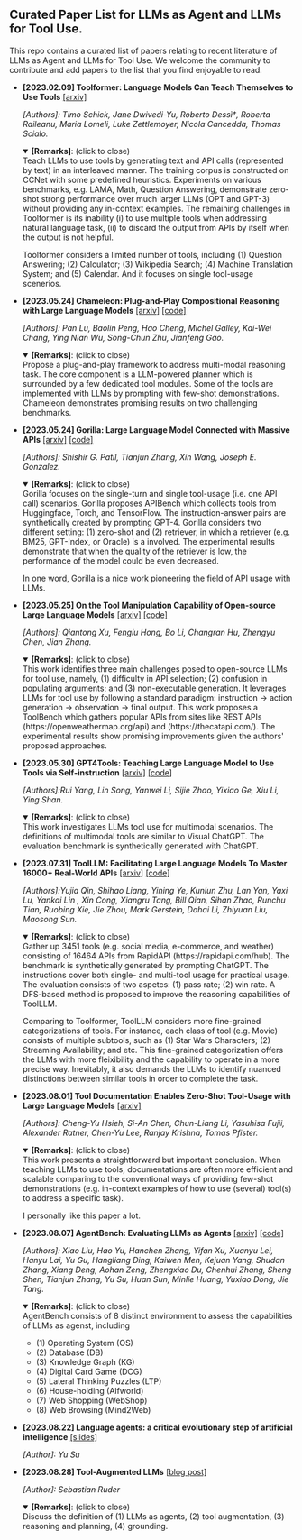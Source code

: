 ## Curated Paper List for LLMs as Agent and LLMs for Tool Use.

This repo contains a curated list of papers relating to recent literature of LLMs as Agent and LLMs for Tool Use. We welcome the community to contribute and add papers to the list that you find enjoyable to read.


* **[2023.02.09] Toolformer: Language Models Can Teach Themselves to Use Tools** [[arxiv]](https://arxiv.org/abs/2302.04761) 

  _[Authors]: Timo Schick, Jane Dwivedi-Yu, Roberto Dessì†, Roberta Raileanu, Maria Lomeli, Luke Zettlemoyer, Nicola Cancedda, Thomas Scialo._

  <details open>
  <summary><b>[Remarks]</b>: (click to close)</summary>
    Teach LLMs to use tools by generating text and API calls (represented by text) in an interleaved manner. The training corpus is constructed on CCNet with some predefined heuristics. Experiments on various benchmarks, e.g. LAMA, Math, Question Answering, demonstrate zero-shot strong performance over much larger LLMs (OPT and GPT-3) without providing any in-context examples. The remaining challenges in Toolformer is its inability (i) to use multiple tools when addressing natural language task, (ii) to discard the output from APIs by itself when the output is not helpful.


    Toolformer considers a limited number of tools, including (1) Question Answering; (2) Calculator; (3) Wikipedia Search; (4) Machine Translation System; and (5) Calendar. And it focuses on single tool-usage scenerios.
  </details>

* **[2023.05.24] Chameleon: Plug-and-Play Compositional Reasoning with Large Language Models** [[arxiv]](https://arxiv.org/abs/2304.09842) [[code]](https://github.com/lupantech/chameleon-llm)

  _[Authors]: Pan Lu, Baolin Peng, Hao Cheng, Michel Galley, Kai-Wei Chang, Ying Nian Wu, Song-Chun Zhu, Jianfeng Gao._

  <details open>
  <summary><b>[Remarks]</b>: (click to close)</summary>
    Propose a plug-and-play framework to address multi-modal reasoning task. The core component is a LLM-powered planner which is surrounded by a few dedicated tool modules. Some of the tools are implemented with LLMs by prompting with few-shot demonstrations. Chameleon demonstrates promising results on two challenging benchmarks.
  </details>


* **[2023.05.24] Gorilla: Large Language Model Connected with Massive APIs** [[arxiv]](https://arxiv.org/abs/2305.15334) [[code]](https://gorilla.cs.berkeley.edu/)

  _[Authors]: Shishir G. Patil, Tianjun Zhang, Xin Wang, Joseph E. Gonzalez._

  <details open>
  <summary><b>[Remarks]</b>: (click to close)</summary>
    Gorilla focuses on the single-turn and single tool-usage (i.e. one API call) scenarios. Gorilla proposes APIBench which collects tools from Huggingface, Torch, and TensorFlow. The instruction-answer pairs are synthetically created by prompting GPT-4. Gorilla considers two different setting: (1) zero-shot and (2) retriever, in which a retriever (e.g. BM25, GPT-Index, or Oracle) is a involved. The experimental results demonstrate that when the quality of the retriever is low, the performance of the model could be even decreased.

    In one word, Gorilla is a nice work pioneering the field of API usage with LLMs.
  </details>


* **[2023.05.25] On the Tool Manipulation Capability of Open-source Large Language Models** [[arxiv]](https://arxiv.org/abs/2305.16504) [[code]](https://github.com/sambanova/toolbench)

  _[Authors]: Qiantong Xu, Fenglu Hong, Bo Li, Changran Hu, Zhengyu Chen, Jian Zhang._

  <details open>
  <summary><b>[Remarks]</b>: (click to close)</summary>
    This work identifies three main challenges posed to open-source LLMs for tool use, namely, (1) difficulty in API selection; (2) confusion in populating arguments; and (3) non-executable generation. It leverages LLMs for tool use by following a standard paradigm: instruction -> action generation -> observation -> final output. This work proposes a ToolBench which gathers popular APIs from sites like REST APIs (https://openweathermap.org/api) and (https://thecatapi.com/). The experimental results show promising improvements given the authors' proposed approaches. 
  </details>



* **[2023.05.30] GPT4Tools: Teaching Large Language Model to Use Tools via Self-instruction** [[arxiv]](https://arxiv.org/abs/2305.18752) [[code]](https://github.com/StevenGrove/GPT4Tools)

  _[Authors]:Rui Yang, Lin Song, Yanwei Li, Sijie Zhao, Yixiao Ge, Xiu Li, Ying Shan._

  <details open>
  <summary><b>[Remarks]</b>: (click to close)</summary>
    This work investigates LLMs tool use for multimodal scenarios. The definitions of multimodal tools are similar to Visual ChatGPT. The evaluation benchmark is synthetically generated with ChatGPT.
  </details>
  

* **[2023.07.31] ToolLLM: Facilitating Large Language Models To Master 16000+ Real-World APIs** [[arxiv]](https://arxiv.org/abs/2307.16789) [[code]](https://github.com/OpenBMB/ToolBench)

  _[Authors]:Yujia Qin, Shihao Liang, Yining Ye, Kunlun Zhu, Lan Yan, Yaxi Lu, Yankai Lin , Xin Cong, Xiangru Tang, Bill Qian, Sihan Zhao, Runchu Tian, Ruobing Xie, Jie Zhou, Mark Gerstein, Dahai Li, Zhiyuan Liu, Maosong Sun._

  <details open>
  <summary><b>[Remarks]</b>: (click to close)</summary>
    Gather up 3451 tools (e.g. social media, e-commerce, and weather) consisting of 16464 APIs from RapidAPI (https://rapidapi.com/hub). The benchmark is synthetically generated by prompting ChatGPT. The instructions cover both single- and multi-tool usage for practical usage. The evaluation consists of two aspetcs: (1) pass rate; (2) win rate. A DFS-based method is proposed to improve the reasoning capabilities of ToolLLM.

    Comparing to Toolformer, ToolLLM considers more fine-grained categorizations of tools. For instance, each class of tool (e.g. Movie) consists of multiple subtools, such as (1) Star Wars Characters; (2) Streaming Availability; and etc. This fine-grained categorization offers the LLMs with more fleixibility and the capability to operate in a more precise way. Inevitably, it also demands the LLMs to identify nuanced distinctions between similar tools in order to complete the task.
  </details>


* **[2023.08.01] Tool Documentation Enables Zero-Shot Tool-Usage with Large Language Models** [[arxiv]](https://arxiv.org/abs/2308.00675)

  _[Authors]: Cheng-Yu Hsieh, Si-An Chen, Chun-Liang Li, Yasuhisa Fujii, Alexander Ratner, Chen-Yu Lee, Ranjay Krishna, Tomas Pfister._

  <details open>
  <summary><b>[Remarks]</b>: (click to close)</summary>
    This work presents a straightforward but important conclusion. When teaching LLMs to use tools, documentations are often more efficient and scalable comparing to the conventional ways of providing few-shot demonstrations (e.g. in-context examples of how to use (several) tool(s) to address a specific task). 

    I personally like this paper a lot.
  </details>
  
  

* **[2023.08.07] AgentBench: Evaluating LLMs as Agents** [[arxiv]](https://arxiv.org/abs/2308.03688) [[code]](https://github.com/THUDM/AgentBench)

  _[Authors]: Xiao Liu, Hao Yu, Hanchen Zhang, Yifan Xu, Xuanyu Lei, Hanyu Lai, Yu Gu, Hangliang Ding, Kaiwen Men, Kejuan Yang, Shudan Zhang, Xiang Deng, Aohan Zeng, Zhengxiao Du, Chenhui Zhang, Sheng Shen, Tianjun Zhang,
Yu Su, Huan Sun, Minlie Huang, Yuxiao Dong, Jie Tang._

  <details open>
  <summary><b>[Remarks]</b>: (click to close)</summary>
    AgentBench consists of 8 distinct environment to assess the capabilities of LLMs as agenst, including
    
    * (1) Operating System (OS)
    * (2) Database (DB)
    * (3) Knowledge Graph (KG)
    * (4) Digital Card Game (DCG)
    * (5) Lateral Thinking Puzzles (LTP)
    * (6) House-holding (Alfworld)
    * (7) Web Shopping (WebShop)
    * (8) Web Browsing (Mind2Web)
  </details>

  

* **[2023.08.22] Language agents: a critical evolutionary step of artificial intelligence** [[slides]](https://lfs.aminer.cn/misc/language_agents_YuSu.pdf)

  _[Author]: Yu Su_

* **[2023.08.28] Tool-Augmented LLMs** [[blog post]](https://nlpnewsletter.substack.com/p/tool-augmented-llms?utm_campaign=post&utm_medium=web)

  _[Author]: Sebastian Ruder_

  <details open>
  <summary><b>[Remarks]</b>: (click to close)</summary>
    Discuss the definition of (1) LLMs as agents, (2) tool augmentation, (3) reasoning and planning, (4) grounding.
  </details>
